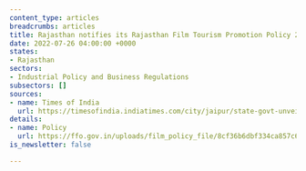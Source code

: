 ```yaml
---
content_type: articles
breadcrumbs: articles
title: Rajasthan notifies its Rajasthan Film Tourism Promotion Policy 2022
date: 2022-07-26 04:00:00 +0000
states:
- Rajasthan
sectors:
- Industrial Policy and Business Regulations
subsectors: []
sources:
- name: Times of India
  url: https://timesofindia.indiatimes.com/city/jaipur/state-govt-unveils-film-tourism-policy/articleshow/93065023.cms
details:
- name: Policy
  url: https://ffo.gov.in/uploads/film_policy_file/8cf36b6dbf334ca857c69774758f820f.pdf
is_newsletter: false

---
```

